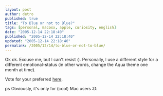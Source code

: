 ```yaml
---
layout: post
author: detro
published: true
title: "To Blue or not to Blue?"
tags: [personal, macosx, apple, curiosity, english]
date: "2005-12-14 22:18:40"
published: "2005-12-14 22:18:40"
updated: "2005-12-14 22:18:40"
permalink: /2005/12/14/to-blue-or-not-to-blue/
---
```


Ok ok. Excuse me, but I can't resist :).
Personally, I use a different style for a different emotional-status (in other words, change the Aqua theme one month at time).

Vote for your preferred <a href="http://www.say-so.org/view/jvg5xn81">here</a>.

ps Obviously, it's only for (cool) Mac users :D.
